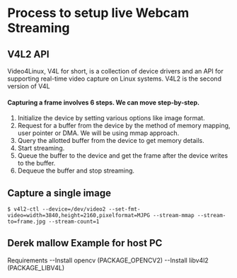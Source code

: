 # Process to setup live Webcam Streaming

## V4L2 API
Video4Linux, V4L for short, is a collection of device drivers and an API for supporting real-time video capture on Linux systems. V4L2 is the second version of V4L

#### Capturing a frame involves 6 steps. We can move step-by-step.

1) Initialize the device by setting various options like image format.
2) Request for a buffer from the device by the method of memory mapping, user pointer or DMA. We will be using mmap approach.
3) Query the allotted buffer from the device to get memory details.
4) Start streaming.
5) Queue the buffer to the device and get the frame after the device writes to the buffer.
6) Dequeue the buffer and stop streaming.

## Capture a single image
```
$ v4l2-ctl --device=/dev/video2 --set-fmt-video=width=3840,height=2160,pixelformat=MJPG --stream-mmap --stream-to=frame.jpg --stream-count=1
```

## Derek mallow Example for host PC

Requirements
--Install opencv (PACKAGE_OPENCV2)
--Install libv4l2 (PACKAGE_LIBV4L)



